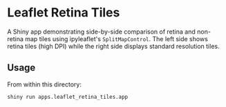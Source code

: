 # Leaflet Retina Tiles

A Shiny app demonstrating side-by-side comparison of retina and non-retina map tiles using ipyleaflet's `SplitMapControl`. The left side shows retina tiles (high DPI) while the right side displays standard resolution tiles.


## Usage
From within this directory:

```bash
shiny run apps.leaflet_retina_tiles.app
```
